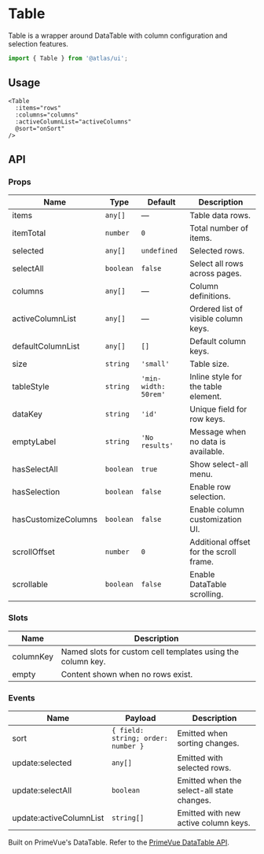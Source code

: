 # Table

Table is a wrapper around DataTable with column configuration and selection features.

```ts
import { Table } from '@atlas/ui';
```

## Usage

```vue
<Table
  :items="rows"
  :columns="columns"
  :activeColumnList="activeColumns"
  @sort="onSort"
/>
```

## API

### Props

| Name | Type | Default | Description |
| ---- | ---- | ------- | ----------- |
| items | `any[]` | — | Table data rows. |
| itemTotal | `number` | `0` | Total number of items. |
| selected | `any[]` | `undefined` | Selected rows. |
| selectAll | `boolean` | `false` | Select all rows across pages. |
| columns | `any[]` | — | Column definitions. |
| activeColumnList | `any[]` | — | Ordered list of visible column keys. |
| defaultColumnList | `any[]` | `[]` | Default column keys. |
| size | `string` | `'small'` | Table size. |
| tableStyle | `string` | `'min-width: 50rem'` | Inline style for the table element. |
| dataKey | `string` | `'id'` | Unique field for row keys. |
| emptyLabel | `string` | `'No results'` | Message when no data is available. |
| hasSelectAll | `boolean` | `true` | Show select-all menu. |
| hasSelection | `boolean` | `false` | Enable row selection. |
| hasCustomizeColumns | `boolean` | `false` | Enable column customization UI. |
| scrollOffset | `number` | `0` | Additional offset for the scroll frame. |
| scrollable | `boolean` | `false` | Enable DataTable scrolling. |

### Slots

| Name | Description |
| ---- | ----------- |
| columnKey | Named slots for custom cell templates using the column key. |
| empty | Content shown when no rows exist. |

### Events

| Name | Payload | Description |
| ---- | ------- | ----------- |
| sort | `{ field: string; order: number }` | Emitted when sorting changes. |
| update:selected | `any[]` | Emitted with selected rows. |
| update:selectAll | `boolean` | Emitted when the select-all state changes. |
| update:activeColumnList | `string[]` | Emitted with new active column keys. |

Built on PrimeVue's DataTable. Refer to the [PrimeVue DataTable API](https://primevue.org/datatable/#api).
